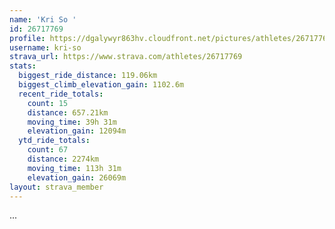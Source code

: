 ```yaml
---
name: 'Kri So '
id: 26717769
profile: https://dgalywyr863hv.cloudfront.net/pictures/athletes/26717769/7761026/14/large.jpg
username: kri-so
strava_url: https://www.strava.com/athletes/26717769
stats:
  biggest_ride_distance: 119.06km
  biggest_climb_elevation_gain: 1102.6m
  recent_ride_totals:
    count: 15
    distance: 657.21km
    moving_time: 39h 31m
    elevation_gain: 12094m
  ytd_ride_totals:
    count: 67
    distance: 2274km
    moving_time: 113h 31m
    elevation_gain: 26069m
layout: strava_member
--- 
```

...
